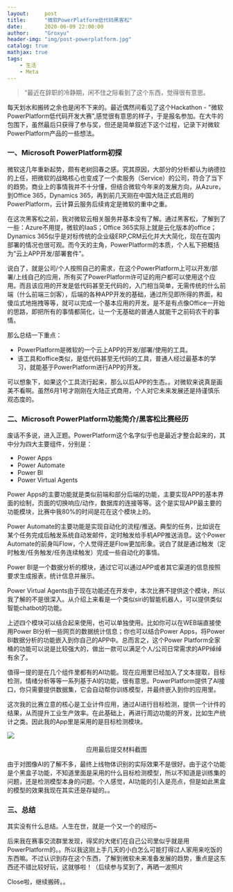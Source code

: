 ```yaml
---
layout:     post
title:      "微软PowerPlatform低代码黑客松"
date:       2020-06-09 22:00:00
author:     "Groxyu"
header-img: "img/post-powerplatform.jpg"
catalog: true
mathjax: true
tags:
    - 生活
    - Meta
---
```


> “最近在辞职的冷静期，闲不住之际看到了这个东西，觉得很有意思。

每天划水和搬砖之余也是闲不下来的。最近偶然间看见了这个Hackathon - "微软PowerPlatform低代码开发大赛",感觉很有意思的样子，于是报名参加。在大牛的包围下，虽然最后只获得了参与奖，但还是简单叙述下这个过程，记录下对微软PowerPlatform产品的一些想法。

### 一、Microsoft PowerPlatform初探
微软这几年重新起势，颇有老树回春之感。究其原因，大部分的分析都认为纳德拉的上任，把微软的战略核心也变成了一个卖服务（Service）的公司，符合了当下的趋势。商业上的事情我并不十分懂，但结合微软今年来的发展方向，从Azure，到Office 365，Dynamics 365，再到前几天刚在中国大陆正式启用的PowerPlatform，云计算云服务后续肯定是微软的重中之重。

在这次黑客松之前，我对微软云相关服务并基本没有了解。通过黑客松，了解到了一些：Azure不用提，微软的IaaS；Office 365实际上就是云化版本的office；Dynamics 365似乎是对标传统的企业级ERP,CRM云化并大大简化，现在在国内部署的情况也很可观。而今天的主角，PowerPlatform的本质，个人私下把概括为“云上APP开发/部署套件”。

说白了，就是公司/个人按照自己的需求，在这个PowerPlatform上可以开发/部署/上线自己的应用，所有买了PowerPlatform许可证的用户都可以使用这个应用。而且该应用的开发是低代码甚至无代码的，入门相当简单，无需传统的什么前端（什么前端三剑客），后端的各种APP开发的基础，通过所见即所得的界面，和傻瓜式地拖拽等等，就可以完成一个基本应用的开发。是不是有点像Office一开始的思路，即把所有的事情都简化，让一个无基础的普通人就能干之前码农干的事情。

那么总结一下重点：
* PowerPlatform是微软的一个云上APP的开发/部署/使用的工具。
* 该工具和office类似，是低代码甚至无代码的工具，普通人经过最基本的学习，就能基于PowerPlatform进行APP的开发。

可以想象下，如果这个工具流行起来，那么以后APP的生态。。对微软来说真是画美不看啊。虽然6月1号才刚刚在大陆正式商用，个人对它未来发展还是持谨慎乐观态度的。

### 二、Microsoft PowerPlatform功能简介/黑客松比赛经历
废话不多说，进入正题。PowerPlatform这个名字似乎也是最近才整合起来的，其中分为四大主要组件，分别是：

* Power Apps
* Power Automate
* Power BI
* Power Virtual Agents

Power Apps的主要功能就是类似前端和部分后端的功能，主要实现APP的基本界面的绘制，页面的切换响应/动作，数据库的连接等等。这个是实现APP最主要的功能模块，比赛中我80%的时间是花在这个模块上的。

Power Automate的主要功能是实现自动化的流程/推送。典型的任务，比如说在某个任务完成后触发系统自动发邮件，定时触发给手机APP推送消息。这个Power Automate的前身叫Flow，个人觉得还是Flow更加形象。说白了就是通过触发（定时触发/任务触发/任务连续触发）完成一些自动化的事情。

Power BI是一个数据分析的模块，通过它可以通过APP或者其它渠道的信息按照要求生成报表，统计信息并展示。

Power Virtual Agents由于现在功能还在开发中，本次比赛不提供这个模块，所以我了解的不是很深入。从介绍上来看是一个类似siri的智能机器人，可以提供类似智能chatbot的功能。

上述四个模块可以结合起来使用，也可以单独使用。比如你可以在WEB端直接使用Power BI分析一些网页的数据统计信息；你也可以结合Power Apps，将Power BI数据分析的功能嵌入到你自己的APP中。总而言之，这个Power Platform全家桶的功能可以说是比较强大的，做出一款可以满足个人/公司日常需求的APP绰绰有余了。

值得一提的是在几个组件里都有的AI功能。现在应用里已经加入了文本提取，目标检测，情绪分析等等一系列基于AI的功能，很有意思。PowerPlatform提供了AI接口，你只需要提供数据集，它会自动帮你训练模型，并最终嵌入到你的应用里。

这次我的比赛立意的核心是工业计件应用，通过AI进行目标检测，提供一个计件的结果，从而提升工业生产效率。在此基础上，再进行周边功能的开发，比如生产统计之类。因此我的App里是采用的是目标检测模块。

![](https://s1.ax1x.com/2020/06/09/t50A3t.png)
<center>
应用最后提交材料截图
</center>


由于对图像AI的了解不多，最终上线物体识别的实际效果不是很好。由于这个功能是个黑盒子功能，不知道里面是采用的什么目标检测模型，所以不知道是训练集的问题，还是检测模型本身的问题。个人感觉，AI功能的引入是亮点，但是如此黑盒的模型的效果我现在其实还是存疑的。。

### 三、总结
其实没有什么总结。人生在世，就是一个又一个的经历~

后来我在赛事交流群里发现，得奖的大佬们在自己公司里似乎就是用PowerPlatform的。。所以我这刚上手几天的小白怎么可能打得过人家用来吃饭的东西嘛。不过认识到存在这个东西，了解到微软未来准备发展的趋势，重点是这东西还不错比较好玩，这就够啦！（后续参与奖到了，再晒一波照片

Close啦，继续搬砖。。
